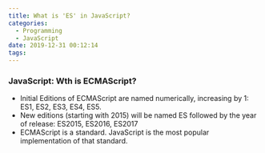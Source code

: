 ```yaml
---
title: What is 'ES' in JavaScript?
categories:
  - Programming
  - JavaScript
date: 2019-12-31 00:12:14
tags:
---
```



### JavaScript: Wth is ECMAScript?

- Initial Editions of ECMAScript are named numerically, increasing by 1: ES1, ES2, ES3, ES4, ES5.
- New editions (starting with 2015) will be named ES followed by the year of release: ES2015, ES2016, ES2017
- ECMAScript is a standard. JavaScript is the most popular implementation of that standard.
